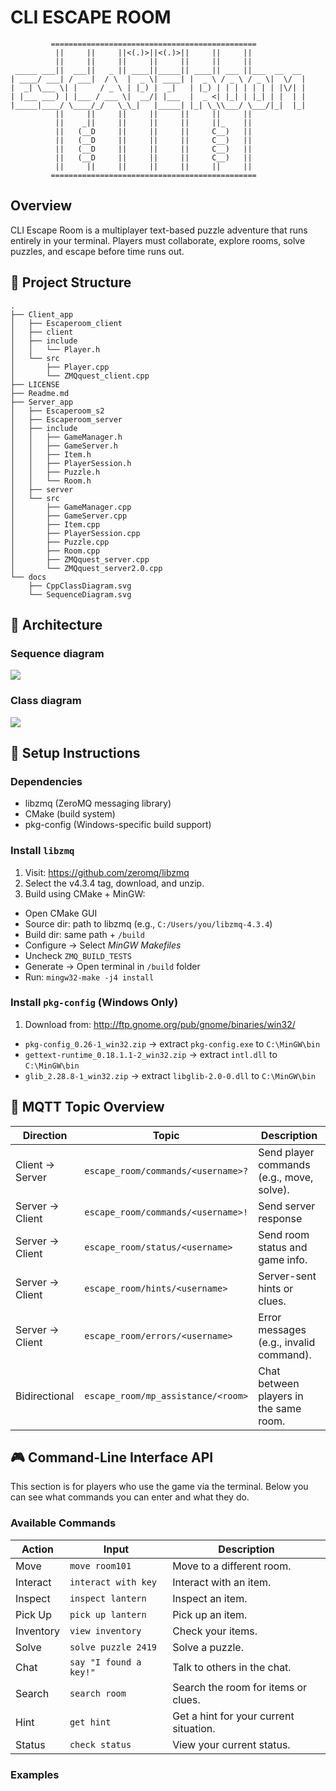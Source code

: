 # CLI ESCAPE ROOM
```
         ==============================================
          ||     ||     ||<(.)>||<(.)>||     ||     ||
          ||     ||     ||     ||     ||     ||     ||
 _____ ___||  ___||   _ || ____||_____|| ____|| ___ ||___  __  __ 
| ____/ ___| / ___|  / \  |  _ \| ____| |  _ \ / _ \ / _ \|  \/  |
|  _| \___ \| |     / _ \ | |_) |  _|   | |_) | | | | | | | |\/| |
| |___ ___) | |___ / ___ \|  __/| |___  |  _ <| |_| | |_| | |  | |
|_____|____/ \____/_/   \_\_|   |_____| |_| \_\\___/ \___/|_|  |_|
          ||     ||     ||     ||     ||     ||     ||
          ||    _||     ||     ||     ||     ||_    ||
          ||   (__D     ||     ||     ||     C__)   ||
          ||   (__D     ||     ||     ||     C__)   ||
          ||   (__D     ||     ||     ||     C__)   ||
          ||   (__D     ||     ||     ||     C__)   ||
          ||     ||     ||     ||     ||     ||     ||
         ==============================================
```

## Overview
CLI Escape Room is a multiplayer text-based puzzle adventure that runs entirely in your terminal. Players must collaborate, explore rooms, solve puzzles, and escape before time runs out.

## 🧱 Project Structure

```
.
├── Client_app
│   ├── Escaperoom_client
│   ├── client
│   ├── include
│   │   └── Player.h
│   └── src
│       ├── Player.cpp
│       └── ZMQquest_client.cpp
├── LICENSE
├── Readme.md
├── Server_app
│   ├── Escaperoom_s2
│   ├── Escaperoom_server
│   ├── include
│   │   ├── GameManager.h
│   │   ├── GameServer.h
│   │   ├── Item.h
│   │   ├── PlayerSession.h
│   │   ├── Puzzle.h
│   │   └── Room.h
│   ├── server
│   └── src
│       ├── GameManager.cpp
│       ├── GameServer.cpp
│       ├── Item.cpp
│       ├── PlayerSession.cpp
│       ├── Puzzle.cpp
│       ├── Room.cpp
│       ├── ZMQquest_server.cpp
│       └── ZMQquest_server2.0.cpp
└── docs
    ├── CppClassDiagram.svg
    └── SequenceDiagram.svg
```

## 🧠 Architecture

### Sequence diagram
<!--
```plantuml
@startuml SequenceDiagram
skinparam BackgroundColor #AliceBluegit

box Client_App
skinparam BackgroundColor grey
participant Client
end box
participant "ZeroMQ Server" as ZeroMQServer
box Server_App
skinparam BackgroundColor grey
participant "Event Handler" as Server
end box

activate ZeroMQServer

' Emphasize persistent subscription
ZeroMQServer <--[#green]-- Server : Listen
activate Server

' Client announces its presence (optional)
activate Client
Client -> ZeroMQServer : Client Connect
ZeroMQServer -> Server : (forward) Client Connect
Server -> Server : Check availability

' Server receives and manages connection
Server -> ZeroMQServer : ACK
ZeroMQServer -> Client : (forward) ACK

Client -> ZeroMQServer : Request Service
ZeroMQServer -> Server : (forward) Request Service

Server -> Server : Process Task
Server -> ZeroMQServer : Return Service
ZeroMQServer -> Client : (forward) Return Service

Client -> ZeroMQServer : Client Close
deactivate Client
ZeroMQServer -> Server : (forward) Client Close
@enduml
```
-->

![](./docs/SequenceDiagram.svg)

### Class diagram

<!-- 
```plantuml
@startuml CppClassDiagram
skinparam BackgroundColor #AliceBlue

skinparam class {
  BackgroundColor PaleGreen
  BorderColor DarkGreen
  ArrowColor DarkSlateGray
}

package "Client" {
  class Player {
    + std::string username
    + std::string currentRoom
    --
    + void sendCommand(const std::string& command)
    + void move(const std::string& direction)
    + void interact(const std::string& target)
    + void inspect(const std::string& object)
    + void manageInventory(const std::string& action, const std::string& item)
    + void requestHelp()
    + void lookAround()
    + std::string joinChatRoom()

  }
}

package "Server" {
  class GameServer {
    + GameManager gameLogic
    + std::unordered_map<std::string, std::thread> clientThreads
    --
    + void handlePlayerConnect(const std::string& username)
  }

  class GameManager {
    + std::vector<Room> roomTemplates
    + std::unordered_map<std::string, PlayerSession> players
    --
    + void initializeGame()
    + void movePlayer(PlayerSession& session, const std::string& direction)
    + std::string handleAction(PlayerSession& session, const std::string& action, const std::string& target)
    + std::string getHint(PlayerSession& session)
    + std::string getStatus(PlayerSession& session)
    + std::string getChatTopic(PlayerSession& session)

  }

  class PlayerSession {
    + std::string username
    + Room personalRoom
    + std::chrono::system_clock::time_point lastActivityTime
    --
    + std::string processCommand(const std::string& command)
    + std::string getHint()
    + std::string getStatus()
    + std::string executeAction(const std::string& action, const std::string& target)
  }

  class Room {
    + std::string name
    + std::string description
    + std::vector<Puzzle> puzzles
    + std::vector<Item> items
    + std::vector<std::string> connectedPlayers
    --
    + std::string describeRoom(const PlayerSession& session)
    + std::string interact(PlayerSession& session, const std::string& action)
  }

  class Puzzle {
    + std::string name
    + std::string description
    + std::string solution
    + bool isSolved
    --
    + bool attemptSolution(const std::string& input)
    + std::string getClue()
  }

  class Item {
    + std::string name
    + std::string description
    + bool isUsable
    --
    + std::string use()
  }
}

' Relationships
Player --o GameServer : interacts with
GameServer --* GameManager : uses
GameManager --* Room : template for
GameManager --* PlayerSession : manages
PlayerSession --* Room : owns
Room --* Puzzle : contains
Room --* Item : contains

@enduml
```
-->

![](./docs/CppClassDiagram.svg)

## 🔧 Setup Instructions
### Dependencies

- libzmq (ZeroMQ messaging library)
- CMake (build system)
- pkg-config (Windows-specific build support)

### Install `libzmq`

1. Visit: https://github.com/zeromq/libzmq
2. Select the v4.3.4 tag, download, and unzip.
3. Build using CMake + MinGW:
 - Open CMake GUI 
 - Source dir: path to libzmq (e.g., `C:/Users/you/libzmq-4.3.4`)
 - Build dir: same path + `/build`
 - Configure → Select *MinGW Makefiles*
 - Uncheck `ZMQ_BUILD_TESTS`
 - Generate → Open terminal in `/build` folder
 - Run: `mingw32-make -j4 install`

### Install `pkg-config` (Windows Only)
1. Download from: http://ftp.gnome.org/pub/gnome/binaries/win32/
 - `pkg-config_0.26-1_win32.zip` → extract `pkg-config.exe` to `C:\MinGW\bin`
 - `gettext-runtime_0.18.1.1-2_win32.zip` → extract `intl.dll` to `C:\MinGW\bin`
 - `glib_2.28.8-1_win32.zip` → extract `libglib-2.0-0.dll` to `C:\MinGW\bin`




## 📡 MQTT Topic Overview

| Direction       | Topic                              | Description                               |
|----------------|-------------------------------------|-------------------------------------------|
| Client → Server | `escape_room/commands/<username>?` | Send player commands (e.g., move, solve). |
| Server → Client | `escape_room/commands/<username>!` | Send server response                      |
| Server → Client | `escape_room/status/<username>`    | Send room status and game info.           |
| Server → Client | `escape_room/hints/<username>`     | Server-sent hints or clues.               |
| Server → Client | `escape_room/errors/<username>`    | Error messages (e.g., invalid command).   |
| Bidirectional   | `escape_room/mp_assistance/<room>` | Chat between players in the same room.    |

## 🎮 Command-Line Interface API
This section is for players who use the game via the terminal. Below you can see what commands you can enter and what they do.

### Available Commands

| Action    | Input                  | Description                            |
| --------- | ---------------------- | -------------------------------------- |
| Move      | `move room101`         | Move to a different room.              |
| Interact  | `interact with key`    | Interact with an item.                 |
| Inspect   | `inspect lantern`      | Inspect an item.                       |
| Pick Up   | `pick up lantern`      | Pick up an item.                       |
| Inventory | `view inventory`       | Check your items.                      |
| Solve     | `solve puzzle 2419`    | Solve a puzzle.                        |
| Chat      | `say "I found a key!"` | Talk to others in the chat.            |
| Search    | `search room`          | Search the room for items or clues.    |
| Hint      | `get hint`             | Get a hint for your current situation. |
| Status    | `check status`         | View your current status.              |


### Examples

